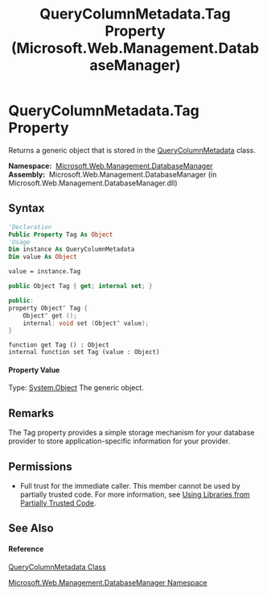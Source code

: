 ﻿---
title: QueryColumnMetadata.Tag Property  (Microsoft.Web.Management.DatabaseManager)
TOCTitle: Tag Property
ms:assetid: P:Microsoft.Web.Management.DatabaseManager.QueryColumnMetadata.Tag
ms:mtpsurl: https://msdn.microsoft.com/en-us/library/microsoft.web.management.databasemanager.querycolumnmetadata.tag(v=VS.90)
ms:contentKeyID: 22049468
ms.date: 05/02/2012
mtps_version: v=VS.90
f1_keywords:
- Microsoft.Web.Management.DatabaseManager.QueryColumnMetadata.Tag
- Microsoft.Web.Management.DatabaseManager.QueryColumnMetadata.get_Tag
- Microsoft.Web.Management.DatabaseManager.QueryColumnMetadata.set_Tag
dev_langs:
- CSharp
- JScript
- VB
- c++
api_location:
- Microsoft.Web.Management.DatabaseManager.dll
api_name:
- Microsoft.Web.Management.DatabaseManager.QueryColumnMetadata.get_Tag
- Microsoft.Web.Management.DatabaseManager.QueryColumnMetadata.set_Tag
- Microsoft.Web.Management.DatabaseManager.QueryColumnMetadata.Tag
api_type:
- Managed
topic_type:
- apiref
- kbSyntax
product_family_name: VS
ROBOTS: INDEX,FOLLOW
---

# QueryColumnMetadata.Tag Property

Returns a generic object that is stored in the [QueryColumnMetadata](querycolumnmetadata-class-microsoft-web-management-databasemanager.md) class.

**Namespace:**  [Microsoft.Web.Management.DatabaseManager](microsoft-web-management-databasemanager-namespace.md)  
**Assembly:**  Microsoft.Web.Management.DatabaseManager (in Microsoft.Web.Management.DatabaseManager.dll)

## Syntax

``` vb
'Declaration
Public Property Tag As Object
'Usage
Dim instance As QueryColumnMetadata
Dim value As Object

value = instance.Tag
```

``` csharp
public Object Tag { get; internal set; }
```

``` c++
public:
property Object^ Tag {
    Object^ get ();
    internal: void set (Object^ value);
}
```

``` jscript
function get Tag () : Object
internal function set Tag (value : Object)
```

#### Property Value

Type: [System.Object](https://msdn.microsoft.com/en-us/library/e5kfa45b\(v=vs.90\))  
The generic object.  

## Remarks

The Tag property provides a simple storage mechanism for your database provider to store application-specific information for your provider.

## Permissions

  - Full trust for the immediate caller. This member cannot be used by partially trusted code. For more information, see [Using Libraries from Partially Trusted Code](https://msdn.microsoft.com/en-us/library/8skskf63\(v=vs.90\)).

## See Also

#### Reference

[QueryColumnMetadata Class](querycolumnmetadata-class-microsoft-web-management-databasemanager.md)

[Microsoft.Web.Management.DatabaseManager Namespace](microsoft-web-management-databasemanager-namespace.md)

